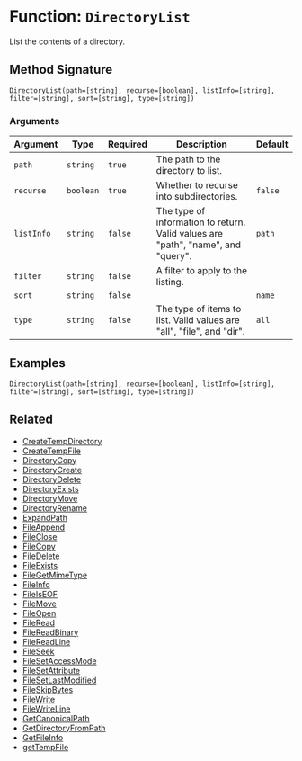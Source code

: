 [comment]: # (Note: This documentation is generated dynamically in the build process.  To modify the contents, change the javadoc on the _invoke method of the BIF class)

# Function: `DirectoryList`

List the contents of a directory.

## Method Signature
```
DirectoryList(path=[string], recurse=[boolean], listInfo=[string], filter=[string], sort=[string], type=[string])
```
### Arguments

| Argument | Type | Required | Description | Default |
|----------|------|----------|-------------|---------|
| `path` | `string` | `true` | The path to the directory to list. |  |
| `recurse` | `boolean` | `true` | Whether to recurse into subdirectories. | `false` |
| `listInfo` | `string` | `false` | The type of information to return. Valid values are "path", "name", and "query". | `path` |
| `filter` | `string` | `false` | A filter to apply to the listing. |  |
| `sort` | `string` | `false` |  | `name` |
| `type` | `string` | `false` | The type of items to list. Valid values are "all", "file", and "dir". | `all` |

## Examples

```
DirectoryList(path=[string], recurse=[boolean], listInfo=[string], filter=[string], sort=[string], type=[string])
```

## Related
  * [CreateTempDirectory](./CreateTempDirectory.md)
  * [CreateTempFile](./CreateTempFile.md)
  * [DirectoryCopy](./DirectoryCopy.md)
  * [DirectoryCreate](./DirectoryCreate.md)
  * [DirectoryDelete](./DirectoryDelete.md)
  * [DirectoryExists](./DirectoryExists.md)
  * [DirectoryMove](./DirectoryMove.md)
  * [DirectoryRename](./DirectoryRename.md)
  * [ExpandPath](./ExpandPath.md)
  * [FileAppend](./FileAppend.md)
  * [FileClose](./FileClose.md)
  * [FileCopy](./FileCopy.md)
  * [FileDelete](./FileDelete.md)
  * [FileExists](./FileExists.md)
  * [FileGetMimeType](./FileGetMimeType.md)
  * [FileInfo](./FileInfo.md)
  * [FileIsEOF](./FileIsEOF.md)
  * [FileMove](./FileMove.md)
  * [FileOpen](./FileOpen.md)
  * [FileRead](./FileRead.md)
  * [FileReadBinary](./FileReadBinary.md)
  * [FileReadLine](./FileReadLine.md)
  * [FileSeek](./FileSeek.md)
  * [FileSetAccessMode](./FileSetAccessMode.md)
  * [FileSetAttribute](./FileSetAttribute.md)
  * [FileSetLastModified](./FileSetLastModified.md)
  * [FileSkipBytes](./FileSkipBytes.md)
  * [FileWrite](./FileWrite.md)
  * [FileWriteLine](./FileWriteLine.md)
  * [GetCanonicalPath](./GetCanonicalPath.md)
  * [GetDirectoryFromPath](./GetDirectoryFromPath.md)
  * [GetFileInfo](./GetFileInfo.md)
  * [getTempFile](./getTempFile.md)

